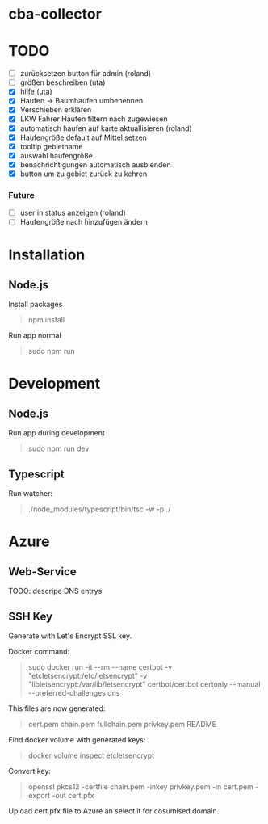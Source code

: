 # cba-collector

# TODO
- [ ] zurücksetzen button für admin (roland)
- [ ] größen beschreiben (uta)
- [x] hilfe (uta)
- [x] Haufen -> Baumhaufen umbenennen
- [x] Verschieben erklären
- [x] LKW Fahrer Haufen filtern nach zugewiesen
- [x] automatisch haufen auf karte aktuallisieren (roland)
- [x] Haufengröße default auf Mittel setzen
- [x] tooltip gebietname
- [x] auswahl haufengröße
- [x] benachrichtigungen automatisch ausblenden
- [x] button um zu gebiet zurück zu kehren
### Future
- [ ] user in status anzeigen (roland)
- [ ] Haufengröße nach hinzufügen ändern

# Installation
## Node.js
Install packages
> npm install

Run app normal
> sudo npm run 

# Development
## Node.js
Run app during development
> sudo npm run dev

## Typescript
Run watcher:
> ./node_modules/typescript/bin/tsc -w -p ./

# Azure

## Web-Service
TODO: descripe DNS entrys

## SSH Key
Generate with Let's Encrypt SSL key.

Docker command:
> sudo docker run -it --rm --name certbot -v "etcletsencrypt:/etc/letsencrypt" -v "libletsencrypt:/var/lib/letsencrypt" certbot/certbot certonly --manual --preferred-challenges dns

This files are now generated:
> cert.pem  chain.pem  fullchain.pem  privkey.pem  README

Find docker volume with generated keys:
> docker volume inspect etcletsencrypt

Convert key:
> openssl pkcs12 -certfile chain.pem -inkey privkey.pem -in cert.pem -export -out cert.pfx

Upload cert.pfx file to Azure an select it for cosumised domain.